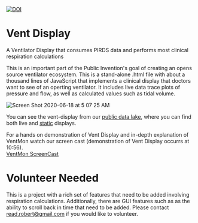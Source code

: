 
[![DOI](https://zenodo.org/badge/273199904.svg)](https://zenodo.org/badge/latestdoi/273199904)

# Vent Display
A Ventilator Display that consumes PIRDS data and performs most clinical respiration calculations

This is an important part of the Public Invention's goal of creating an opens source ventilator ecosystem.
This is a stand-alone .html file with about a thousand lines of JavaScript that implements a clinical display
that doctors want to see of an operting ventilator. It includes live data trace plots of pressure and flow, as
well as calculated values such as tidal volume.

![Screen Shot 2020-06-18 at 5 07 25 AM](https://user-images.githubusercontent.com/5296671/85007839-b52ec600-b121-11ea-92ae-3d29dba9fbb1.png)

You can see the vent-display from our [public data lake](http://ventmon.coslabs.com/), where you 
can find both live and [static](http://ventmon.coslabs.com/breath_plot?i=71.245.238.32.test_file_name.20200612135337) displays.

For a hands on demonstration of Vent Display and in-depth explanation of VentMon watch our screen cast (demonstration of Vent Display occurrs at 10:56).    
[VentMon ScreenCast](https://www.youtube.com/watch?v=OV9MrMjVOCI)

# Volunteer Needed

This is a project with a rich set of features that need to be added involving respiration calculations. 
Additionally, there are GUI features such as as the ability to scroll back in time that need to be added. Please contact <read.robert@gmail.com> if you would like to volunteer.
